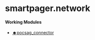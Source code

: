 # smartpager.network

#### Working Modules
- [☻pocsag_connector](https://github.com/smartpager-network/pocsag-connector)
